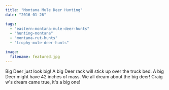 ```yaml
---
title: "Montana Mule Deer Hunting"
date: "2016-01-26"

tags:
  - "eastern-montana-mule-deer-hunts"
  - "hunting-montana"
  - "montana-rut-hunts"
  - "trophy-mule-deer-hunts"

image:
  filename: featured.jpg
---
```


Big Deer just look big! A big Deer rack will stick up over the truck bed. A big Deer might have 42 inches of mass. We all dream about the big deer! Craig w's dream came true, it's a big one!
